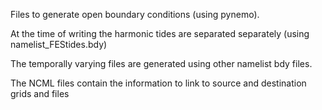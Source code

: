 Files to generate open boundary conditions (using pynemo).

At the time of writing the harmonic tides are separated separately (using namelist_FEStides.bdy)

The temporally varying files are generated using other namelist bdy files.

The NCML files contain the information to link to source and destination grids and files
